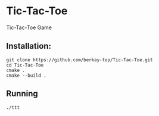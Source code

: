 # Tic-Tac-Toe
Tic-Tac-Toe Game

## Installation:
```
git clone https://github.com/berkay-top/Tic-Tac-Toe.git
cd Tic-Tac-Toe
cmake .
cmake --build .
```

## Running
```
./ttt
```
